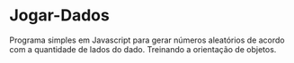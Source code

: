 # Jogar-Dados
Programa simples em Javascript para gerar números aleatórios de acordo com a quantidade de lados do dado.
Treinando a orientação de objetos.
